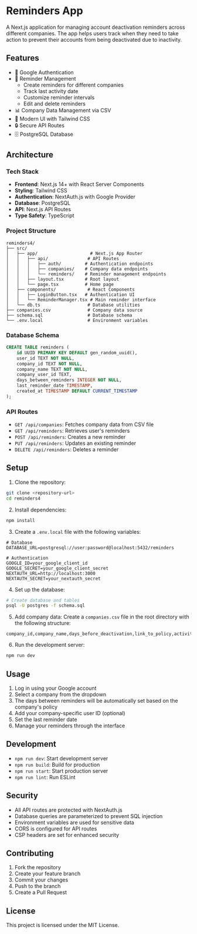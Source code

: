 # Reminders App

A Next.js application for managing account deactivation reminders across different companies. The app helps users track when they need to take action to prevent their accounts from being deactivated due to inactivity.

## Features

- 🔐 Google Authentication
- 📅 Reminder Management
  - Create reminders for different companies
  - Track last activity date
  - Customize reminder intervals
  - Edit and delete reminders
- 📊 Company Data Management via CSV
- 🎨 Modern UI with Tailwind CSS
- 🔒 Secure API Routes
- 🗄️ PostgreSQL Database

## Architecture

### Tech Stack
- **Frontend**: Next.js 14+ with React Server Components
- **Styling**: Tailwind CSS
- **Authentication**: NextAuth.js with Google Provider
- **Database**: PostgreSQL
- **API**: Next.js API Routes
- **Type Safety**: TypeScript

### Project Structure
```
reminders4/
├── src/
│   ├── app/                    # Next.js App Router
│   │   ├── api/               # API Routes
│   │   │   ├── auth/         # Authentication endpoints
│   │   │   ├── companies/    # Company data endpoints
│   │   │   └── reminders/    # Reminder management endpoints
│   │   ├── layout.tsx        # Root layout
│   │   └── page.tsx          # Home page
│   ├── components/            # React Components
│   │   ├── LoginButton.tsx   # Authentication UI
│   │   └── ReminderManager.tsx # Main reminder interface
│   └── db.ts                  # Database utilities
├── companies.csv              # Company data source
├── schema.sql                 # Database schema
└── .env.local                 # Environment variables
```

### Database Schema

```sql
CREATE TABLE reminders (
    id UUID PRIMARY KEY DEFAULT gen_random_uuid(),
    user_id TEXT NOT NULL,
    company_id TEXT NOT NULL,
    company_name TEXT NOT NULL,
    company_user_id TEXT,
    days_between_reminders INTEGER NOT NULL,
    last_reminder_date TIMESTAMP,
    created_at TIMESTAMP DEFAULT CURRENT_TIMESTAMP
);
```

### API Routes

- `GET /api/companies`: Fetches company data from CSV file
- `GET /api/reminders`: Retrieves user's reminders
- `POST /api/reminders`: Creates a new reminder
- `PUT /api/reminders`: Updates an existing reminder
- `DELETE /api/reminders`: Deletes a reminder

## Setup

1. Clone the repository:
```bash
git clone <repository-url>
cd reminders4
```

2. Install dependencies:
```bash
npm install
```

3. Create a `.env.local` file with the following variables:
```env
# Database
DATABASE_URL=postgresql://user:password@localhost:5432/reminders

# Authentication
GOOGLE_ID=your_google_client_id
GOOGLE_SECRET=your_google_client_secret
NEXTAUTH_URL=http://localhost:3000
NEXTAUTH_SECRET=your_nextauth_secret
```

4. Set up the database:
```bash
# Create database and tables
psql -U postgres -f schema.sql
```

5. Add company data:
Create a `companies.csv` file in the root directory with the following structure:
```csv
company_id,company_name,days_before_deactivation,link_to_policy,activities_to_avoid_deactivation
```

6. Run the development server:
```bash
npm run dev
```

## Usage

1. Log in using your Google account
2. Select a company from the dropdown
3. The days between reminders will be automatically set based on the company's policy
4. Add your company-specific user ID (optional)
5. Set the last reminder date
6. Manage your reminders through the interface

## Development

- `npm run dev`: Start development server
- `npm run build`: Build for production
- `npm run start`: Start production server
- `npm run lint`: Run ESLint

## Security

- All API routes are protected with NextAuth.js
- Database queries are parameterized to prevent SQL injection
- Environment variables are used for sensitive data
- CORS is configured for API routes
- CSP headers are set for enhanced security

## Contributing

1. Fork the repository
2. Create your feature branch
3. Commit your changes
4. Push to the branch
5. Create a Pull Request

## License

This project is licensed under the MIT License.
